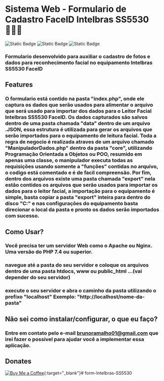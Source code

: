 # Sistema Web - Formulario de Cadastro FaceID Intelbras SS5530 👩🏻‍💻
![Static Badge](https://img.shields.io/badge/php-8.0-blue)
![Static Badge](https://img.shields.io/badge/bootstrap-5.2.0-orange)
![Static Badge](https://img.shields.io/badge/datatables-1.13.7-red)

### Formulario desenvolvido para auxiliar o cadastro de fotos e dados para reconhecimento facial no equipamento Intelbras SS5530 FaceID

## Features
### O formulario está contido na pasta "index.php", onde ele captura os dados que serão usados para alimentar o arquivo que será usado para importar dos dados para o Leitor Facial Intelbras SS5530 FaceID. Os dados capturados são salvos dentro de uma pasta chamada "data" dentro de um arquivo .JSON, essa estrutura é utilizada para gerar os arquivos que serão importados para o equipamento de leitura facial. Toda a regra de negocio é realizada atraves de um arquivo chamado "ManipuladorDados.php" dentro da pasta "core", utilizando Programação Orientada a Objetos ou POO, resumido em apenas uma classe, o manipulador executa todas as requisições usando somente a "funções" contidas no arquivo, o codigo está comentado e é de facil compreensão. Por fim, dentro dos arquivos existe uma pasta chamada "export" nela estão contidos os arquivos que serão usados para importar os dados para o leitor facial, a importação para o equipamento é simple, basta copiar a pasta "export" inteira para dentro do disco "C:\" e nas configurações do equipamento basta direcionar o local da pasta e pronto os dados serão importados com sucesso.


## Como Usar?
### Você precisa ter um servidor Web como o Apache ou Nginx. Uma versão do PHP 7.4 ou superior.
### navegue até a pasta do seu servidor e coloque os arquivos dentro de uma pasta htdocs, www ou public_html ...(vai depender do seu servidor)
### execute o seu servidor e abra o caminho da pasta utilizando o prefixo "localhost" Exemplo: "http://localhost/nome-da-pasta"

## Não sei como instalar/configurar, o que eu faço?
### Entre em contato pelo e-mail brunoramalho01@gmail.com que irei fazer o possível para ajudar você a implementar essa aplicação.

## Donates
[![Buy Me a Coffee](https://img.buymeacoffee.com/button-api/?text=Buy%20me%20a%20coffee&emoji=%E2%98%95&slug=brunoramalho01&button_colour=FFDD00&font_colour=000000&font_family=Poppins&outline_colour=000000&coffee_colour=ffffff)](https://www.buymeacoffee.com/brunoramalho01){:target="_blank"}# form-Intelbras-SS5530
